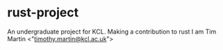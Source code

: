 # rust-project
An undergraduate project for KCL. Making a contribution to rust
I am Tim Martin <"timothy.martin@kcl.ac.uk">
